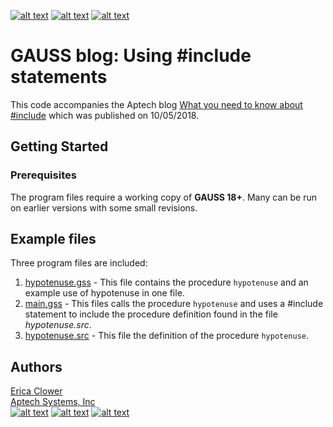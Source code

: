 [![alt text][1.1]][1]
[![alt text][2.1]][2]
[![alt text][3.1]][3]

# GAUSS blog: Using #include statements
This code accompanies the Aptech blog [What you need to know about #include](https://www.aptech.com/blog/what-you-need-to-know-about-include/) which was published on 10/05/2018.

## Getting Started
### Prerequisites
The program files require a working copy of **GAUSS 18+**. Many can be run on earlier versions with some small revisions.

## Example files
Three program files are included:
1. [hypotenuse.gss](hypotenuse) - This file contains the procedure `hypotenuse` and an example use of hypotenuse in one file.
2. [main.gss](main.gss) - This files calls the procedure `hypotenuse` and uses a #include statement to include the procedure definition found in the file *hypotenuse.src*.
3. [hypotenuse.src](hypotenuse.src) - This file the definition of the procedure `hypotenuse`.

## Authors
[Erica Clower](mailto:erica@aptech.com)  
[Aptech Systems, Inc](https://www.aptech.com/)  
[![alt text][1.1]][1]
[![alt text][2.1]][2]
[![alt text][3.1]][3]

<!-- links to social media icons -->
[1.1]: https://www.aptech.com/wp-content/uploads/2019/02/fb.png (Visit Aptech Facebook)
[2.1]: https://www.aptech.com/wp-content/uploads/2019/02/gh.png (Aptech Github)
[3.1]: https://www.aptech.com/wp-content/uploads/2019/02/li.png (Find us on LinkedIn)

<!-- links to your social media accounts -->
[1]: https://www.facebook.com/GAUSSAptech/
[2]: https://github.com/aptech
[3]: https://linkedin.com/in/ericaclower
<!-- Please don't remove this: Grab your social icons from https://github.com/carlsednaoui/gitsocial -->
